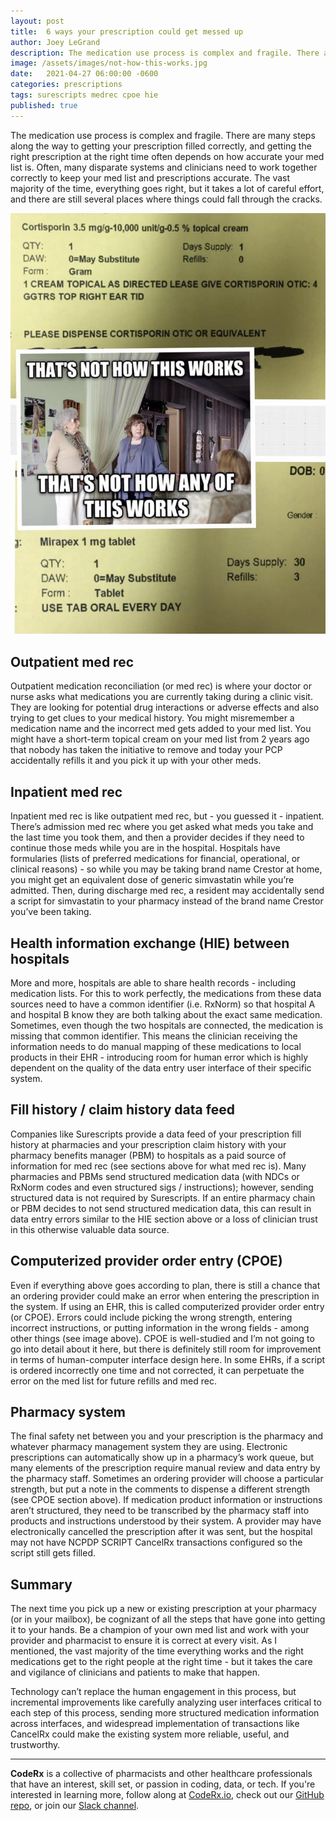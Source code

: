 ```yaml
---
layout: post
title:  6 ways your prescription could get messed up
author: Joey LeGrand
description: The medication use process is complex and fragile. There are many steps along the way to getting your prescription filled correctly, and getting the right prescription at the right time often depends on how accurate your med list is. 
image: /assets/images/not-how-this-works.jpg
date:   2021-04-27 06:00:00 -0600
categories: prescriptions
tags: surescripts medrec cpoe hie
published: true
---
```


The medication use process is complex and fragile. There are many steps along the way to getting your prescription filled correctly, and getting the right prescription at the right time often depends on how accurate your med list is. Often, many disparate systems and clinicians need to work together correctly to keep your med list and prescriptions accurate. The vast majority of the time, everything goes right, but it takes a lot of careful effort, and there are still several places where things could fall through the cracks.

![That's not how this works. That's not how any of this works.](/assets/images/not-how-this-works.jpg)

## Outpatient med rec
Outpatient medication reconciliation (or med rec) is where your doctor or nurse asks what medications you are currently taking during a clinic visit. They are looking for potential drug interactions or adverse effects and also trying to get clues to your medical history. You might misremember a medication name and the incorrect med gets added to your med list. You might have a short-term topical cream on your med list from 2 years ago that nobody has taken the initiative to remove and today your PCP accidentally refills it and you pick it up with your other meds.

## Inpatient med rec
Inpatient med rec is like outpatient med rec, but - you guessed it - inpatient. There’s admission med rec where you get asked what meds you take and the last time you took them, and then a provider decides if they need to continue those meds while you are in the hospital. Hospitals have formularies (lists of preferred medications for financial, operational, or clinical reasons) - so while you may be taking brand name Crestor at home, you might get an equivalent dose of generic simvastatin while you’re admitted. Then, during discharge med rec, a resident may accidentally send a script for simvastatin to your pharmacy instead of the brand name Crestor you’ve been taking.

## Health information exchange (HIE) between hospitals
More and more, hospitals are able to share health records - including medication lists. For this to work perfectly, the medications from these data sources need to have a common identifier (i.e. RxNorm) so that hospital A and hospital B know they are both talking about the exact same medication. Sometimes, even though the two hospitals are connected, the medication is missing that common identifier. This means the clinician receiving the information needs to do manual mapping of these medications to local products in their EHR - introducing room for human error which is highly dependent on the quality of the data entry user interface of their specific system.

## Fill history / claim history data feed
Companies like Surescripts provide a data feed of your prescription fill history at pharmacies and your prescription claim history with your pharmacy benefits manager (PBM) to hospitals as a paid source of information for med rec (see sections above for what med rec is). Many pharmacies and PBMs send structured medication data (with NDCs or RxNorm codes and even structured sigs / instructions); however, sending structured data is not required by Surescripts. If an entire pharmacy chain or PBM decides to not send structured medication data, this can result in data entry errors similar to the HIE section above or a loss of clinician trust in this otherwise valuable data source.

## Computerized provider order entry (CPOE)
Even if everything above goes according to plan, there is still a chance that an ordering provider could make an error when entering the prescription in the system. If using an EHR, this is called computerized provider order entry (or CPOE). Errors could include picking the wrong strength, entering incorrect instructions, or putting information in the wrong fields - among other things (see image above). CPOE is well-studied and I’m not going to go into detail about it here, but there is definitely still room for improvement in terms of human-computer interface design here. In some EHRs, if a script is ordered incorrectly one time and not corrected, it can perpetuate the error on the med list for future refills and med rec.

## Pharmacy system
The final safety net between you and your prescription is the pharmacy and whatever pharmacy management system they are using. Electronic prescriptions can automatically show up in a pharmacy’s work queue, but many elements of the prescription require manual review and data entry by the pharmacy staff. Sometimes an ordering provider will choose a particular strength, but put a note in the comments to dispense a different strength (see CPOE section above). If medication product information or instructions aren’t structured, they need to be transcribed by the pharmacy staff into products and instructions understood by their system. A provider may have electronically cancelled the prescription after it was sent, but the hospital may not have NCPDP SCRIPT CancelRx transactions configured so the script still gets filled.

## Summary
The next time you pick up a new or existing prescription at your pharmacy (or in your mailbox), be cognizant of all the steps that have gone into getting it to your hands. Be a champion of your own med list and work with your provider and pharmacist to ensure it is correct at every visit. As I mentioned, the vast majority of the time everything works and the right medications get to the right people at the right time - but it takes the care and vigilance of clinicians and patients to make that happen.

Technology can’t replace the human engagement in this process, but incremental improvements like carefully analyzing user interfaces critical to each step of this process, sending more structured medication information across interfaces, and widespread implementation of transactions like CancelRx could make the existing system more reliable, useful, and trustworthy.

---

**CodeRx** is a collective of pharmacists and other healthcare professionals that have an interest, skill set, or passion in coding, data, or tech. If you're interested in learning more, follow along at [CodeRx.io](https://coderx.io/), check out our [GitHub repo](https://github.com/coderxio/dailymed-api), or join our [Slack channel](https://join.slack.com/t/coderx/shared_invite/zt-5b8e9kr4-PsKAVe4crGmECQyyxDIJgQ).
